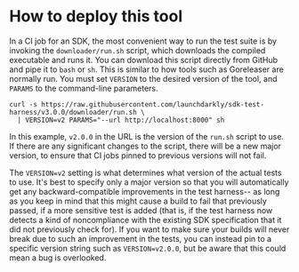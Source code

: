 # How to deploy this tool

In a CI job for an SDK, the most convenient way to run the test suite is by invoking the `downloader/run.sh` script, which downloads the compiled executable and runs it. You can download this script directly from GitHub and pipe it to `bash` or `sh`. This is similar to how tools such as Goreleaser are normally run. You must set `VERSION` to the desired version of the tool, and `PARAMS` to the command-line parameters.

```shell
curl -s https://raw.githubusercontent.com/launchdarkly/sdk-test-harness/v3.0.0/downloader/run.sh \
  | VERSION=v2 PARAMS="--url http://localhost:8000" sh
```

In this example, `v2.0.0` in the URL is the version of the `run.sh` script to use. If there are any significant changes to the script, there will be a new major version, to ensure that CI jobs pinned to previous versions will not fail.

The `VERSION=v2` setting is what determines what version of the actual tests to use. It's best to specify only a major version so that you will automatically get any backward-compatible improvements in the test harness-- as long as you keep in mind that this might cause a build to fail that previously passed, if a more sensitive test is added (that is, if the test harness now detects a kind of noncompliance with the existing SDK specification that it did not previously check for). If you want to make sure your builds will never break due to such an improvement in the tests, you can instead pin to a specific version string such as `VERSION=v2.0.0`, but be aware that this could mean a bug is overlooked.

